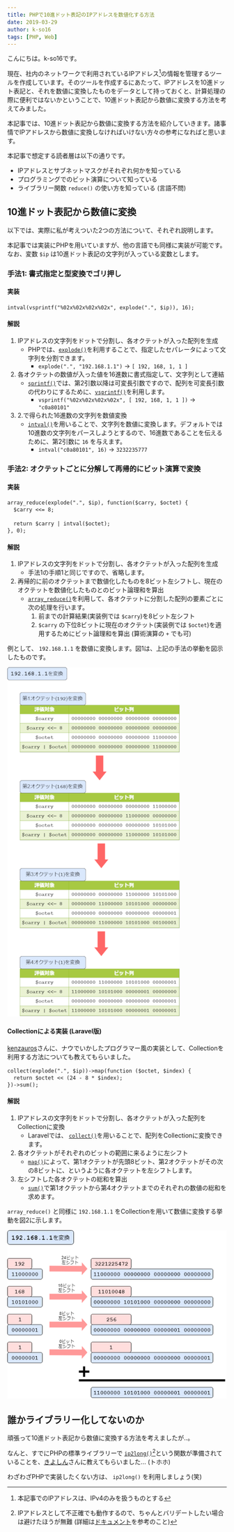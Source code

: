 ```yaml
---
title: PHPで10進ドット表記のIPアドレスを数値化する方法
date: 2019-03-29
author: k-so16
tags: [PHP, Web]
---
```


こんにちは。k-so16です。

現在、社内のネットワークで利用されているIPアドレス[^1]の情報を管理するツールを作成しています。そのツールを作成するにあたって、IPアドレスを10進ドット表記と、それを数値に変換したものをデータとして持っておくと、計算処理の際に便利ではないかということで、10進ドット表記から数値に変換する方法を考えてみました。

本記事では、10進ドット表記から数値に変換する方法を紹介していきます。諸事情でIPアドレスから数値に変換しなければいけない方々の参考になればと思います。

本記事で想定する読者層は以下の通りです。

- IPアドレスとサブネットマスクがそれぞれ何かを知っている
- プログラミングでのビット演算について知っている
- ライブラリー関数 `reduce()` の使い方を知っている (言語不問)

## 10進ドット表記から数値に変換
以下では、実際に私が考えついた2つの方法について、それぞれ説明します。

本記事では実装にPHPを用いていますが、他の言語でも同様に実装が可能です。なお、変数  `$ip` は10進ドット表記の文字列が入っている変数とします。

### 手法1: 書式指定と型変換でゴリ押し
#### 実装
```PHP:title=書式指定と型変換でゴリ押しする実装方法
intval(vsprintf("%02x%02x%02x%02x", explode(".", $ip)), 16);
```

#### 解説
1. IPアドレスの文字列をドットで分割し、各オクテットが入った配列を生成
    - PHPでは、[`explode()`](https://www.php.net/manual/ja/function.explode.php)を利用することで、指定したセパレータによって文字列を分割できます。
        - `explode(".", "192.168.1.1")` → `[ 192, 168, 1, 1 ]`
2. 各オクテットの数値が入った値を16進数に書式指定して、文字列として連結
    - [`sprintf()`](https://www.php.net/manual/ja/function.sprintf.php)では、第2引数以降は可変長引数ですので、配列を可変長引数の代わりにするために、[`vsprintf()`](https://www.php.net/manual/ja/function.vsprintf.php)を利用します。
        - `vsprintf("%02x%02x%02x%02x", [ 192, 168, 1, 1 ])` → `"c0a80101"`
3. 2.で得られた16進数の文字列を数値変換
    - [`intval()`](https://www.php.net/manual/ja/function.intval.php)を用いることで、文字列を数値に変換します。デフォルトでは10進数の文字列をパースしようとするので、16進数であることを伝えるために、第2引数に `16` を与えます。
        - `intval("c0a80101", 16)` → `3232235777`

### 手法2: オクテットごとに分解して再帰的にビット演算で変換
#### 実装
```PHP:title=オクテットごとに分解して再帰的にビット演算で変換する方法
array_reduce(explode(".", $ip), function($carry, $octet) {
  $carry <<= 8;

  return $carry | intval($octet);
}, 0);
```

#### 解説
1. IPアドレスの文字列をドットで分割し、各オクテットが入った配列を生成
    - 手法1の手順1と同じですので、省略します。
2. 再帰的に前のオクテットまで数値化したものを8ビット左シフトし、現在のオクテットを数値化したものとのビット論理和を算出
    - [`array_reduce()`](https://www.php.net/manual/ja/function.array-reduce.php)を利用して、各オクテットに分割した配列の要素ごとに次の処理を行います。
        1. 前までの計算結果(実装例では `$carry`)を8ビット左シフト
        2. `$carry` の下位8ビットに現在のオクテット(実装例では `$octet`)を適用するためにビット論理和を算出 (算術演算の `+` でも可)

例として、 `192.168.1.1` を数値に変換します。図1は、上記の手法の挙動を図示したものです。

![図1. array_reduce() によるIPの数値化方法](images/php-ip2long-1.png "図1. array_reduce() によるIPの数値化方法")

#### Collectionによる実装 (Laravel版)
[kenzauros](https://github.com/kenzauros)さんに、ナウでいかしたプログラマー風の実装として、Collectionを利用する方法についても教えてもらいました。
```PHP:title=Laravel&nbsp;の&nbsp;Collection&nbsp;による実装方法
collect(explode(".", $ip))->map(function ($octet, $index) {
  return $octet << (24 - 8 * $index);
})->sum();
```

#### 解説
1. IPアドレスの文字列をドットで分割し、各オクテットが入った配列をCollectionに変換
    - Laravelでは、 [`collect()`](https://readouble.com/laravel/5.5/ja/collections.html)を用いることで、配列をCollectionに変換できます。
2. 各オクテットがそれぞれのビットの範囲に来るように左シフト
    - [`map()`](https://readouble.com/laravel/5.5/ja/collections.html#method-map)によって、第1オクテットが先頭8ビット、第2オクテットがその次の8ビットに、というように各オクテットを左シフトします。
3. 左シフトした各オクテットの総和を算出
    - [`sum()`](https://readouble.com/laravel/5.5/ja/collections.html#method-sum)で第1オクテットから第4オクテットまでのそれぞれの数値の総和を求めます。

`array_reduce()` と同様に `192.168.1.1` をCollectionを用いて数値に変換する挙動を図2に示します。

![図2. Collectionを用いたIPの数値化方法](images/php-ip2long-2.png "図2. Collectionを用いたIPの数値化方法")


## 誰かライブラリー化してないのか
頑張って10進ドット表記から数値に変換する方法を考えましたが..。

なんと、すでにPHPの標準ライブラリーで [`ip2long()`](https://www.php.net/manual/ja/function.ip2long.php)[^2]という関数が準備されていることを、[きよしん](/category/articles-kiyoshin-wrote/)さんに教えてもらいました... (トホホ)

わざわざPHPで実装したくない方は、 `ip2long()` を利用しましょう(笑)

[^1]: 本記事でのIPアドレスは、IPv4のみを扱うものとする
[^2]: IPアドレスとして不正確でも動作するので、ちゃんとバリデートしたい場合は避けたほうが無難 (詳細は[ドキュメント](http://publibn.boulder.ibm.com/doc_link/en_US/a_doc_lib/libs/commtrf2/inet_addr.htm)を参考のこと)